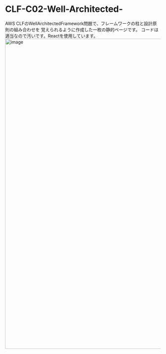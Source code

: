 # CLF-C02-Well-Architected-
AWS CLFのWellArchitectedFramework問題で、フレームワークの柱と設計原則の組み合わせを
覚えられるように作成した一枚の静的ページです。
コードは適当なので汚いです。Reactを使用しています。
<img width="1002" alt="image" src="https://github.com/YuuNozawa/CLF-C02-Well-Architected-/assets/38149213/4d394326-5ae7-4266-9c62-b24eaf977d62">